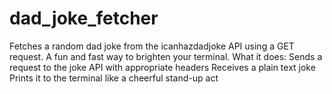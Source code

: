 # dad_joke_fetcher
Fetches a random dad joke from the icanhazdadjoke API using a GET request. A fun and fast way to brighten your terminal.  What it does: Sends a request to the joke API with appropriate headers  Receives a plain text joke  Prints it to the terminal like a cheerful stand-up act
